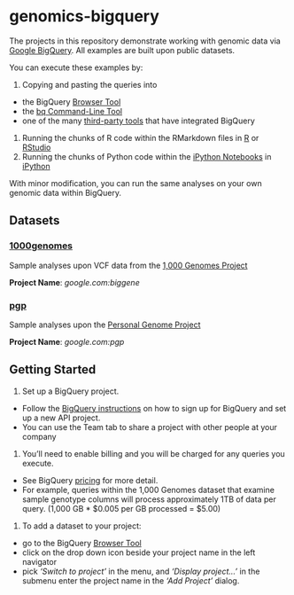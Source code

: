 genomics-bigquery
=================

The projects in this repository demonstrate working with genomic data via [Google BigQuery](https://developers.google.com/bigquery/).  All examples are built upon public datasets.  

You can execute these examples by:
 1. Copying and pasting the queries into 
   * the BigQuery [Browser Tool](https://developers.google.com/bigquery/bigquery-browser-tool)
   * the [bq Command-Line Tool](https://developers.google.com/bigquery/bq-command-line-tool)
   * one of the many [third-party tools](https://developers.google.com/bigquery/third-party-tools) that have integrated BigQuery
 1. Running the chunks of R code within the RMarkdown files in [R](http://www.r-project.org/) or [RStudio](http://www.rstudio.com/)
 1. Running the chunks of Python code within the [iPython Notebooks](http://ipython.org/notebook.html) in [iPython](http://ipython.org/)
 
With minor modification, you can run the same analyses on your own genomic data within BigQuery.

Datasets
--------------

### [1000genomes](./1000genomes)
Sample analyses upon VCF data from the [1,000 Genomes Project](http://www.1000genomes.org/)  

**Project Name**: _google.com:biggene_
    
### [pgp](./pgp)
Sample analyses upon the [Personal Genome Project](http://www.personalgenomes.org/)

**Project Name**: _google.com:pgp_

Getting Started
-----------------

 1. Set up a BigQuery project.  
  * Follow the [BigQuery instructions](https://developers.google.com/bigquery/sign-up) on how to sign up for BigQuery and set up a new API project.
  * You can use the Team tab to share a project with other people at your company
  
 1. You’ll need to enable billing and you will be charged for any queries you execute.
  * See BigQuery [pricing](https://developers.google.com/bigquery/pricing) for more detail.
  * For example, queries within the 1,000 Genomes dataset that examine sample genotype columns will process approximately 1TB of data per query. (1,000 GB * $0.005 per GB processed = $5.00)

 1. To add a dataset to your project:
  * go to the BigQuery [Browser Tool](https://developers.google.com/bigquery/bigquery-browser-tool)
  * click on the drop down icon beside your project name in the left navigator
  * pick _‘Switch to project’_ in the menu, and _‘Display project...’_ in the submenu
enter the project name in the _‘Add Project’_ dialog.
